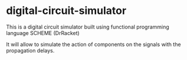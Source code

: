 # digital-circuit-simulator
This is a digital circuit simulator built using functional programming language SCHEME (DrRacket)

It will allow to simulate the action of components on the signals with the propagation delays.
